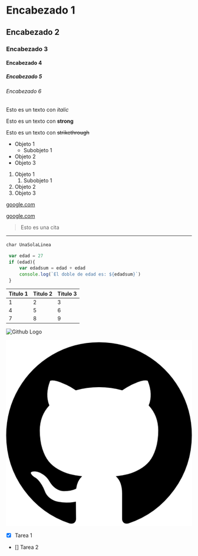 <!--Encabezados-->
# Encabezado 1
## Encabezado 2
### Encabezado 3
#### Encabezado 4
##### Encabezado 5
###### Encabezado 6
<!--Tipos de texto-->
Esto es un texto con *italic*
<!--Salto de linea con un espacio-->
Esto es un texto con **strong**

Esto es un texto con ~~strikethrough~~
<!--Listas-->
* Objeto 1
    * Subobjeto 1
* Objeto 2
* Objeto 3

1. Objeto 1
    1. Subobjeto 1
2. Objeto 2
3. Objeto 3
<!--Enlaces-->
[google.com](https://www.google.com.mx/?hl=es-419)

[google.com](https://www.google.com.mx/?hl=es-419 "Modificar Texto")
<!--Citas-->
>Esto es una cita
<!--Divisor-->
---
<!--Codigo-->
 `char UnaSolaLinea`

 ```javascript
  var edad = 27
  if (edad){
      var edadsum = edad + edad
      console.log(`El doble de edad es: ${edadsum}`)
  }
 ```
 <!--Tablas-->
 |Titulo 1 |Titulo 2 |Titulo 3|
 |-------- |-------- |--------|
 |1        |2        |3       |
 |4        |5        |6       |
 |7        |8        |9       |
 <!--Imagenes-->
 ![Github Logo](https://cdn-icons-png.flaticon.com/512/25/25231.png "Imagen con liga")

  ![Github Logo](GithubL.png "Imagen del escritorio")
<!--Reglas de GITHUB-->
<!--To Do List-->
* [x] Tarea 1
* [] Tarea 2